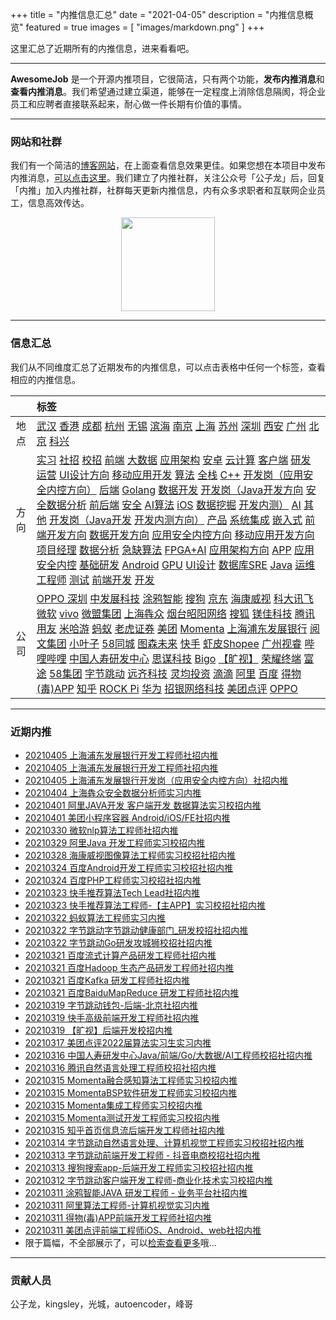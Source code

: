 +++
title = "内推信息汇总"
date = "2021-04-05"
description = "内推信息概览"
featured = true
images = [
    "images/markdown.png"
]
+++

这里汇总了近期所有的内推信息，进来看看吧。

<!--more-->
--- 

 

**AwesomeJob** 是一个开源内推项目，它很简洁，只有两个功能，**发布内推消息**和**查看内推消息**。我们希望通过建立渠道，能够在一定程度上消除信息隔阂，将企业员工和应聘者直接联系起来，耐心做一件长期有价值的事情。

---

### 网站和社群

我们有一个简洁的[博客网站](https://awesomejob.gitee.io/)，在上面查看信息效果更佳。如果您想在本项目中发布内推消息，[可以点击这里](https://wj.qq.com/s2/8043669/40c0)。我们建立了内推社群，关注公众号「公子龙」后，回复「内推」加入内推社群，社群每天更新内推信息，内有众多求职者和互联网企业员工，信息高效传达。

<div align=center><img src="https://img-blog.csdnimg.cn/20210306220847278.jpg?x-oss-process=type_ZmFuZ3poZW5naGVpdGk,shadow_10,text_aHR0cHM6Ly9ibG9nLmNzZG4ubmV0L0RvSmludGlhbg==,size_16,color_FFFFFF,t_70#pic_center" width="150"/></div>


--- 
### 信息汇总

我们从不同维度汇总了近期发布的内推信息，可以点击表格中任何一个标签，查看相应的内推信息。

||标签|
|:---:|:---|
|地点|[武汉](https://awesomejob.gitee.io/tags/武汉)  [香港](https://awesomejob.gitee.io/tags/香港)  [成都](https://awesomejob.gitee.io/tags/成都)  [杭州](https://awesomejob.gitee.io/tags/杭州)  [无锡](https://awesomejob.gitee.io/tags/无锡)  [滨海](https://awesomejob.gitee.io/tags/滨海)  [南京](https://awesomejob.gitee.io/tags/南京)  [上海](https://awesomejob.gitee.io/tags/上海)  [苏州](https://awesomejob.gitee.io/tags/苏州)  [深圳](https://awesomejob.gitee.io/tags/深圳)  [西安](https://awesomejob.gitee.io/tags/西安)  [广州](https://awesomejob.gitee.io/tags/广州)  [北京](https://awesomejob.gitee.io/tags/北京)  [科兴](https://awesomejob.gitee.io/tags/科兴)|
|方向|[实习](https://awesomejob.gitee.io/series/实习)  [社招](https://awesomejob.gitee.io/series/社招)  [校招](https://awesomejob.gitee.io/series/校招)	[前端](https://awesomejob.gitee.io/categories/前端)  [大数据](https://awesomejob.gitee.io/categories/大数据)  [应用架构](https://awesomejob.gitee.io/categories/应用架构)  [安卓](https://awesomejob.gitee.io/categories/安卓)  [云计算](https://awesomejob.gitee.io/categories/云计算)  [客户端](https://awesomejob.gitee.io/categories/客户端)  [研发](https://awesomejob.gitee.io/categories/研发)  [运营](https://awesomejob.gitee.io/categories/运营)  [UI设计方向](https://awesomejob.gitee.io/categories/ui设计方向)  [移动应用开发](https://awesomejob.gitee.io/categories/移动应用开发)  [算法](https://awesomejob.gitee.io/categories/算法)  [全栈](https://awesomejob.gitee.io/categories/全栈)  [C++](https://awesomejob.gitee.io/categories/c++)  [开发岗（应用安全内控方向）](https://awesomejob.gitee.io/categories/开发岗（应用安全内控方向）)  [后端](https://awesomejob.gitee.io/categories/后端)  [Golang](https://awesomejob.gitee.io/categories/golang)  [数据开发](https://awesomejob.gitee.io/categories/数据开发)  [开发岗（Java开发方向](https://awesomejob.gitee.io/categories/开发岗（java开发方向)  [安全数据分析](https://awesomejob.gitee.io/categories/安全数据分析)  [前后端](https://awesomejob.gitee.io/categories/前后端)  [安全](https://awesomejob.gitee.io/categories/安全)  [AI算法](https://awesomejob.gitee.io/categories/ai算法)  [iOS](https://awesomejob.gitee.io/categories/ios)  [数据挖掘](https://awesomejob.gitee.io/categories/数据挖掘)  [开发内测）](https://awesomejob.gitee.io/categories/开发内测）)  [AI](https://awesomejob.gitee.io/categories/ai)  [其他](https://awesomejob.gitee.io/categories/其他)  [开发岗（Java开发](https://awesomejob.gitee.io/categories/开发岗（java开发)  [开发内测方向）](https://awesomejob.gitee.io/categories/开发内测方向）)  [产品](https://awesomejob.gitee.io/categories/产品)  [系统集成](https://awesomejob.gitee.io/categories/系统集成)  [嵌入式](https://awesomejob.gitee.io/categories/嵌入式)  [前端开发方向](https://awesomejob.gitee.io/categories/前端开发方向)  [数据开发方向](https://awesomejob.gitee.io/categories/数据开发方向)  [应用安全内控方向](https://awesomejob.gitee.io/categories/应用安全内控方向)  [移动应用开发方向](https://awesomejob.gitee.io/categories/移动应用开发方向)  [项目经理](https://awesomejob.gitee.io/categories/项目经理)  [数据分析](https://awesomejob.gitee.io/categories/数据分析)  [急缺算法](https://awesomejob.gitee.io/categories/急缺算法)  [FPGA+AI](https://awesomejob.gitee.io/categories/fpga+ai)  [应用架构方向](https://awesomejob.gitee.io/categories/应用架构方向)  [APP](https://awesomejob.gitee.io/categories/app)  [应用安全内控](https://awesomejob.gitee.io/categories/应用安全内控)  [基础研发](https://awesomejob.gitee.io/categories/基础研发)  [Android](https://awesomejob.gitee.io/categories/android)  [GPU](https://awesomejob.gitee.io/categories/gpu)  [UI设计](https://awesomejob.gitee.io/categories/ui设计)  [数据库SRE](https://awesomejob.gitee.io/categories/数据库sre)  [Java](https://awesomejob.gitee.io/categories/java)  [运维工程师](https://awesomejob.gitee.io/categories/运维工程师)  [测试](https://awesomejob.gitee.io/categories/测试)  [前端开发](https://awesomejob.gitee.io/categories/前端开发)  [开发](https://awesomejob.gitee.io/categories/开发)|
|公司|[OPPO 深圳](https://awesomejob.gitee.io/tags/oppo-深圳)  [中发展科技](https://awesomejob.gitee.io/tags/中发展科技)  [涂鸦智能](https://awesomejob.gitee.io/tags/涂鸦智能)  [搜狗](https://awesomejob.gitee.io/tags/搜狗)  [京东](https://awesomejob.gitee.io/tags/京东)  [海康威视](https://awesomejob.gitee.io/tags/海康威视)  [科大讯飞](https://awesomejob.gitee.io/tags/科大讯飞)  [微软](https://awesomejob.gitee.io/tags/微软)  [vivo](https://awesomejob.gitee.io/tags/vivo)  [微盟集团](https://awesomejob.gitee.io/tags/微盟集团)  [上海犇众](https://awesomejob.gitee.io/tags/上海犇众)  [烟台昭阳网络](https://awesomejob.gitee.io/tags/烟台昭阳网络)  [搜狐](https://awesomejob.gitee.io/tags/搜狐)  [镁佳科技](https://awesomejob.gitee.io/tags/镁佳科技)  [腾讯](https://awesomejob.gitee.io/tags/腾讯)  [用友](https://awesomejob.gitee.io/tags/用友)  [米哈游](https://awesomejob.gitee.io/tags/米哈游)  [蚂蚁](https://awesomejob.gitee.io/tags/蚂蚁)  [老虎证券](https://awesomejob.gitee.io/tags/老虎证券)  [美团](https://awesomejob.gitee.io/tags/美团)  [Momenta](https://awesomejob.gitee.io/tags/momenta)  [上海浦东发展银行](https://awesomejob.gitee.io/tags/上海浦东发展银行)  [阅文集团](https://awesomejob.gitee.io/tags/阅文集团)  [小叶子](https://awesomejob.gitee.io/tags/小叶子)  [58同城](https://awesomejob.gitee.io/tags/58同城)  [图森未来](https://awesomejob.gitee.io/tags/图森未来)  [快手](https://awesomejob.gitee.io/tags/快手)  [虾皮Shopee](https://awesomejob.gitee.io/tags/虾皮shopee)  [广州视睿](https://awesomejob.gitee.io/tags/广州视睿)  [哔哩哔哩](https://awesomejob.gitee.io/tags/哔哩哔哩)  [中国人寿研发中心](https://awesomejob.gitee.io/tags/中国人寿研发中心)  [思谋科技](https://awesomejob.gitee.io/tags/思谋科技)  [Bigo](https://awesomejob.gitee.io/tags/bigo)  [【旷视】](https://awesomejob.gitee.io/tags/【旷视】)  [荣耀终端](https://awesomejob.gitee.io/tags/荣耀终端)  [富途](https://awesomejob.gitee.io/tags/富途)  [58集团](https://awesomejob.gitee.io/tags/58集团)  [字节跳动](https://awesomejob.gitee.io/tags/字节跳动)  [远齐科技](https://awesomejob.gitee.io/tags/远齐科技)  [灵均投资](https://awesomejob.gitee.io/tags/灵均投资)  [滴滴](https://awesomejob.gitee.io/tags/滴滴)  [阿里](https://awesomejob.gitee.io/tags/阿里)  [百度](https://awesomejob.gitee.io/tags/百度)  [得物(毒)APP](https://awesomejob.gitee.io/tags/得物(毒)app)  [知乎](https://awesomejob.gitee.io/tags/知乎)  [ROCK Pi](https://awesomejob.gitee.io/tags/rock-pi)  [华为](https://awesomejob.gitee.io/tags/华为)  [招银网络科技](https://awesomejob.gitee.io/tags/招银网络科技)  [美团点评](https://awesomejob.gitee.io/tags/美团点评)  [OPPO](https://awesomejob.gitee.io/tags/oppo)|
--- 

### 近期内推 
- [20210405  上海浦东发展银行开发工程师社招内推](https://awesomejob.gitee.io/posts/jobs/job_154)
- [20210405  上海浦东发展银行开发工程师社招内推](https://awesomejob.gitee.io/posts/jobs/job_153)
- [20210405  上海浦东发展银行开发岗（应用安全内控方向）社招内推](https://awesomejob.gitee.io/posts/jobs/job_152)
- [20210404  上海犇众安全数据分析师实习内推](https://awesomejob.gitee.io/posts/jobs/job_151)
- [20210401  阿里JAVA开发 客户端开发 数据算法实习校招内推](https://awesomejob.gitee.io/posts/jobs/job_150)
- [20210401  美团小程序容器 Android/iOS/FE社招内推](https://awesomejob.gitee.io/posts/jobs/job_149)
- [20210330  微软nlp算法工程师社招内推](https://awesomejob.gitee.io/posts/jobs/job_148)
- [20210329  阿里Java 开发工程师实习校招内推](https://awesomejob.gitee.io/posts/jobs/job_147)
- [20210328  海康威视图像算法工程师实习校招社招内推](https://awesomejob.gitee.io/posts/jobs/job_146)
- [20210324  百度Android开发工程师实习校招社招内推](https://awesomejob.gitee.io/posts/jobs/job_145)
- [20210324  百度PHP工程师实习校招社招内推](https://awesomejob.gitee.io/posts/jobs/job_144)
- [20210323  快手推荐算法Tech Lead社招内推](https://awesomejob.gitee.io/posts/jobs/job_143)
- [20210323  快手推荐算法工程师-【主APP】实习校招社招内推](https://awesomejob.gitee.io/posts/jobs/job_142)
- [20210322  蚂蚁算法工程师实习内推](https://awesomejob.gitee.io/posts/jobs/job_141)
- [20210322  字节跳动字节跳动健康部门_研发校招社招内推](https://awesomejob.gitee.io/posts/jobs/job_140)
- [20210322  字节跳动Go研发攻城狮校招社招内推](https://awesomejob.gitee.io/posts/jobs/job_139)
- [20210321  百度流式计算产品研发工程师社招内推](https://awesomejob.gitee.io/posts/jobs/job_138)
- [20210321  百度Hadoop 生态产品研发工程师社招内推](https://awesomejob.gitee.io/posts/jobs/job_137)
- [20210321  百度Kafka 研发工程师社招内推](https://awesomejob.gitee.io/posts/jobs/job_136)
- [20210321  百度BaiduMapReduce 研发工程师社招内推](https://awesomejob.gitee.io/posts/jobs/job_135)
- [20210319  字节跳动钱包-后端-北京社招内推](https://awesomejob.gitee.io/posts/jobs/job_134)
- [20210319  快手高级前端开发工程师社招内推](https://awesomejob.gitee.io/posts/jobs/job_133)
- [20210319  【旷视】后端开发校招内推](https://awesomejob.gitee.io/posts/jobs/job_132)
- [20210317  美团点评2022届算法实习生实习内推](https://awesomejob.gitee.io/posts/jobs/job_131)
- [20210316  中国人寿研发中心Java/前端/Go/大数据/AI工程师校招社招内推](https://awesomejob.gitee.io/posts/jobs/job_130)
- [20210316  腾讯自然语言处理工程师校招社招内推](https://awesomejob.gitee.io/posts/jobs/job_129)
- [20210315  Momenta融合感知算法工程师实习校招内推](https://awesomejob.gitee.io/posts/jobs/job_128)
- [20210315  MomentaBSP软件研发工程师实习校招内推](https://awesomejob.gitee.io/posts/jobs/job_127)
- [20210315  Momenta集成工程师实习校招内推](https://awesomejob.gitee.io/posts/jobs/job_126)
- [20210315  Momenta测试开发工程师实习校招内推](https://awesomejob.gitee.io/posts/jobs/job_125)
- [20210315  知乎首页信息流后端开发工程师社招内推](https://awesomejob.gitee.io/posts/jobs/job_124)
- [20210314  字节跳动自然语言处理、计算机视觉工程师实习校招社招内推](https://awesomejob.gitee.io/posts/jobs/job_123)
- [20210313  字节跳动前端开发工程师 - 抖音电商校招社招内推](https://awesomejob.gitee.io/posts/jobs/job_122)
- [20210313  搜狗搜索app-后端开发工程师实习校招社招内推](https://awesomejob.gitee.io/posts/jobs/job_121)
- [20210312  字节跳动客户端开发工程师-商业化技术实习校招内推](https://awesomejob.gitee.io/posts/jobs/job_120)
- [20210311  涂鸦智能JAVA 研发工程师 - 业务平台社招内推](https://awesomejob.gitee.io/posts/jobs/job_119)
- [20210311  阿里算法工程师-计算机视觉实习内推](https://awesomejob.gitee.io/posts/jobs/job_118)
- [20210311  得物(毒)APP前端开发工程师社招内推](https://awesomejob.gitee.io/posts/jobs/job_117)
- [20210311  美团点评前端工程师iOS、Android、web社招内推](https://awesomejob.gitee.io/posts/jobs/job_116)
- 限于篇幅，不全部展示了，可以[检索查看更多](https://awesomejob.gitee.io/)哦...
--- 
### 贡献人员
公子龙，kingsley，光城，autoencoder，峰哥